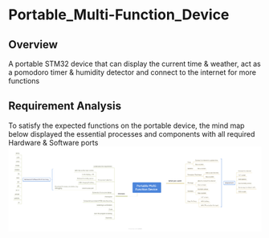 # Portable_Multi-Function_Device
## Overview 
A portable STM32 device that can display the current time &amp; weather, act as a pomodoro timer &amp; humidity detector and connect to the internet for more functions 

## Requirement Analysis
To satisfy the expected functions on the portable device, the mind map below displayed the essential processes and components with all required Hardware & Software ports
![Requirement Analysis](./Pictures/Requirement%20Analysis.png)